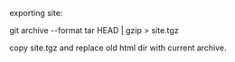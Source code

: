 exporting site:

git archive --format tar  HEAD  |  gzip  > site.tgz 

copy site.tgz and replace old html dir with current archive. 
